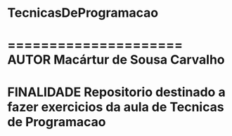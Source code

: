 TecnicasDeProgramacao
=====================

=====================
AUTOR
Macártur de Sousa Carvalho
====================
FINALIDADE
Repositorio destinado a fazer exercicios da aula de Tecnicas de Programacao
====================
